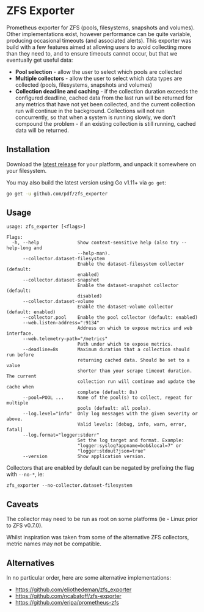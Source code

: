 # ZFS Exporter

Prometheus exporter for ZFS (pools, filesystems, snapshots and volumes). Other implementations exist, however performance can be quite variable, producing occasional timeouts (and associated alerts). This exporter was build with a few features aimed at allowing users to avoid collecting more than they need to, and to ensure timeouts cannot occur, but that we eventually get useful data:

- __Pool selection__ - allow the user to select which pools are collected
- __Multiple collectors__ - allow the user to select which data types are collected (pools, filesystems, snapshots and volumes)
- __Collection deadline and caching__ - if the collection duration exceeds the configured deadline, cached data from the last run will be returned for any metrics that have not yet been collected, and the current collection run will continue in the background.  Collections will not run concurrently, so that when a system is running slowly, we don't compound the problem - if an existing collection is still running, cached data will be returned.

## Installation

Download the [latest release](https://github.com/pdf/zfs_exporter/releases/latest) for your platform, and unpack it somewhere on your filesystem.

You may also build the latest version using Go v1.11+ via `go get`:

```bash
go get -u github.com/pdf/zfs_exporter
```

## Usage

```
usage: zfs_exporter [<flags>]

Flags:
  -h, --help              Show context-sensitive help (also try --help-long and
                          --help-man).
      --collector.dataset-filesystem  
                          Enable the dataset-filesystem collector (default:
                          enabled)
      --collector.dataset-snapshot  
                          Enable the dataset-snapshot collector (default:
                          disabled)
      --collector.dataset-volume  
                          Enable the dataset-volume collector (default: enabled)
      --collector.pool    Enable the pool collector (default: enabled)
      --web.listen-address=":9134"  
                          Address on which to expose metrics and web interface.
      --web.telemetry-path="/metrics"  
                          Path under which to expose metrics.
      --deadline=8s       Maximum duration that a collection should run before
                          returning cached data. Should be set to a value
                          shorter than your scrape timeout duration. The current
                          collection run will continue and update the cache when
                          complete (default: 8s)
      --pool=POOL ...     Name of the pool(s) to collect, repeat for multiple
                          pools (default: all pools).
      --log.level="info"  Only log messages with the given severity or above.
                          Valid levels: [debug, info, warn, error, fatal]
      --log.format="logger:stderr"  
                          Set the log target and format. Example:
                          "logger:syslog?appname=bob&local=7" or
                          "logger:stdout?json=true"
      --version           Show application version.
```

Collectors that are enabled by default can be negated by prefixing the flag with `--no-*`, ie:

```
zfs_exporter --no-collector.dataset-filesystem
```

## Caveats

The collector may need to be run as root on some platforms (ie - Linux prior to ZFS v0.7.0).

Whilst inspiration was taken from some of the alternative ZFS collectors, metric names may not be compatible.

## Alternatives

In no particular order, here are some alternative implementations:

- https://github.com/eliothedeman/zfs_exporter
- https://github.com/ncabatoff/zfs-exporter
- https://github.com/eripa/prometheus-zfs